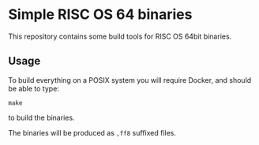 # Simple RISC OS 64 binaries

This repository contains some build tools for RISC OS 64bit binaries.

## Usage

To build everything on a POSIX system you will require Docker, and should be able to type:

    make

to build the binaries.

The binaries will be produced as `,ff8` suffixed files.
